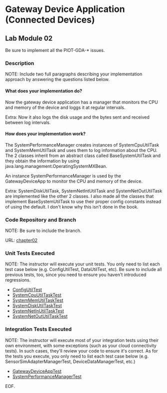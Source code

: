 # Gateway Device Application (Connected Devices)

## Lab Module 02

Be sure to implement all the PIOT-GDA-\* issues.

### Description

NOTE: Include two full paragraphs describing your implementation approach by answering the questions listed below.

#### What does your implementation do?

Now the gateway device application has a manager that monitors the CPU and memory of the device and loggs it at regular intervals.

Extra: Now it also logs the disk usage and the bytes sent and received between log intervals.

#### How does your implementation work?

The SystemPerformanceManager creates instances of SystemCpuUtilTask and SystemMemUtilTask and uses them to log information about the CPU. The 2 classes inherit from an abstract class called BaseSystemUtilTask and they obtain the information by using java.lang.management.OperatingSystemMXBean.

An instance SystemPerformanceManager is used by the GatewayDeviceApp to monitor the CPU and memory of the device.

Extra: SystemDiskUtilTask, SystemNetIntUtilTask and SystemNetOutUtilTask are implemented like the other 2 classes. I also made all the classes that implement BaseSystemUtilTask to use their proper config constants instead of using the default. I don't know why this isn't done in the book.

### Code Repository and Branch

NOTE: Be sure to include the branch.

URL: [chapter02](https://github.com/SantiagoRR2004/PIC-java-components/tree/chapter02)

### Unit Tests Executed

NOTE: The instructor will execute your unit tests. You only need to list each test case below
(e.g. ConfigUtilTest, DataUtilTest, etc). Be sure to include all previous tests, too,
since you need to ensure you haven't introduced regressions.

- [ConfigUtilTest](https://github.com/SantiagoRR2004/PIC-java-components/blob/main/src/test/java/programmingtheiot/part01/unit/common/ConfigUtilTest.java)
- [SystemCpuUtilTaskTest](https://github.com/SantiagoRR2004/PIC-java-components/blob/main/src/test/java/programmingtheiot/part01/unit/system/SystemCpuUtilTaskTest.java)
- [SystemMemUtilTaskTest](https://github.com/SantiagoRR2004/PIC-java-components/blob/main/src/test/java/programmingtheiot/part01/unit/system/SystemMemUtilTaskTest.java)
- [SystemDiskUtilTaskTest](https://github.com/SantiagoRR2004/PIC-java-components/blob/main/src/test/java/programmingtheiot/part01/unit/system/SystemDiskUtilTaskTest.java)
- [SystemNetInUtilTaskTest](https://github.com/SantiagoRR2004/PIC-java-components/blob/main/src/test/java/programmingtheiot/part01/unit/system/SystemNetInUtilTaskTest.java)
- [SystemNetOutUtilTaskTest](https://github.com/SantiagoRR2004/PIC-java-components/blob/main/src/test/java/programmingtheiot/part01/unit/system/SystemNetOutUtilTaskTest.java)

### Integration Tests Executed

NOTE: The instructor will execute most of your integration tests using their own environment, with
some exceptions (such as your cloud connectivity tests). In such cases, they'll review
your code to ensure it's correct. As for the tests you execute, you only need to list each
test case below (e.g. SensorSimAdapterManagerTest, DeviceDataManagerTest, etc.)

- [GatewayDeviceAppTest](https://github.com/SantiagoRR2004/PIC-java-components/blob/main/src/test/java/programmingtheiot/part01/integration/app/GatewayDeviceAppTest.java)
- [SystemPerformanceManagerTest](https://github.com/SantiagoRR2004/PIC-java-components/blob/main/src/test/java/programmingtheiot/part01/integration/system/SystemPerformanceManagerTest.java)

EOF.
